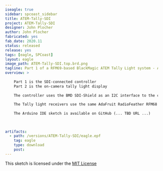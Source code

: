 ```yaml
---
iseagle: true
sidebar: spcoast_sidebar
title: ATEM-Tally-SDI
project: ATEM-Tally-SDI
designer: John Plocher
author: John Plocher
fabricated: yes
fab_date: 2020.11
status: released
release: yes
tags: [eagle, SPCoast]
layout: eagle
image_path: ATEM-Tally-SDI.top.brd.png
tagline: Part 1 of a RFM69-based BlackMagic ATEM Tally Light system - ATEM SDI Interface
overview: >
    
    Part 1 is the SDI-connected controller
    Part 2 is the on-camera tally light display
    
    The controller uses the BMD SDI-Shield as an I2C interface to the control signals embedded in the SDI video stream emitted by the ATEM switchers, connected to an AdaFruit RadioFeather AVR 32u4 RFM69 controller and an AdaFruit neopixel strip.  
    
    The Tally light receivers use the same AdaFruit RadioFeather RFM68 AVR 32U4 sticks with a NeoPixel strip that displays Red (LIVE), Green (PREVIEW) or dim Blue (operational, but not currently selected).
    
    The Arduino IDE sketch is available on GitHub (... TBD URL ...)
    
    
    
artifacts:
  - path: /versions/ATEM-Tally-SDI/eagle.epf
    tag: eagle
    type: download
    post: 
---
```



This sketch is licensed under the [MIT License](https://opensource.org/licenses/MIT)
